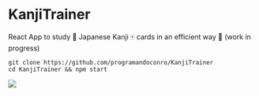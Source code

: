 # KanjiTrainer
React App to study 👹 Japanese Kanji 🀄 cards in an efficient way 🎯 (work in progress)

```
git clone https://github.com/programandoconro/KanjiTrainer
cd KanjiTrainer && npm start
```

<div><img src='https://github.com/programandoconro/KanjiTrainer/blob/master/sample.png?raw=true'/></div?
